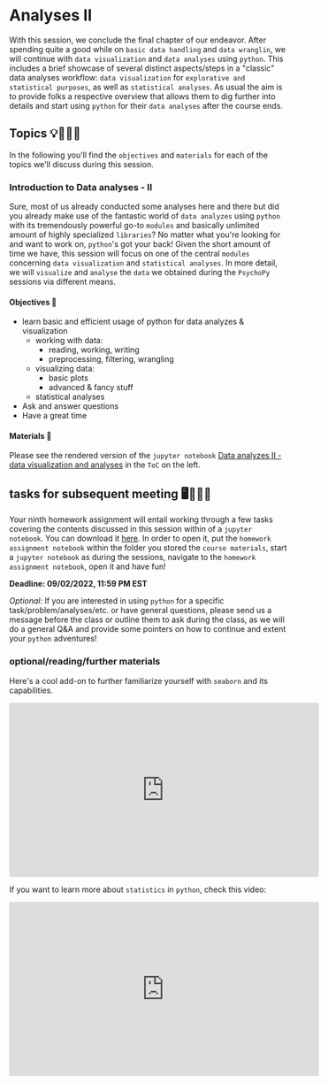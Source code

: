 # Analyses II
With this session, we conclude the final chapter of our endeavor. After spending quite a good while on `basic data handling` and `data wranglin`, we will continue with `data visualization` and `data analyses` using `python`. This includes a brief showcase of several distinct aspects/steps in a "classic" data analyses workflow: `data visualization` for `explorative and statistical purposes`, as well as `statistical analyses`. As usual the aim is to provide folks a respective overview that allows them to dig further into details and start using `python` for their `data analyses` after the course ends.

## Topics 💡👨🏻‍🏫 

In the following you'll find the `objectives` and `materials` for each of the topics we'll discuss during this session.


### Introduction to Data analyses - II
Sure, most of us already conducted some analyses here and there but did you already make use of the fantastic world of `data analyzes` using `python` with its tremendously powerful go-to `modules` and basically unlimited amount of highly specialized `libraries`? No matter what you're looking for and want to work on, `python`'s got your back! Given the short amount of time we have, this session will focus on one of the central `modules` concerning `data visualization` and `statistical analyses`. In more detail, we will `visualize` and `analyse` the `data` we obtained during the `PsychoPy` sessions via different means.        

#### Objectives 📍

- learn basic and efficient usage of python for data analyzes & visualization
    - working with data: 
        - reading, working, writing
        - preprocessing, filtering, wrangling
    - visualizing data:
        - basic plots
        - advanced & fancy stuff
    - statistical analyses    
- Ask and answer questions
- Have a great time

#### Materials 📓

Please see the rendered version of the `jupyter notebook` [Data analyzes II - data visualization and analyses](https://peerherholz.github.io/Python_for_Psychologists_Winter2021/analyses/intro_data_analyzes_visualization_II.html) in the `ToC` on the left.



## tasks for subsequent meeting 🖥️✍🏽📖

Your ninth homework assignment will entail working through a few tasks covering the contents discussed in this session within of a `jupyter notebook`. You can download it [here](https://www.dropbox.com/s/8onpnvjap5yejnd/PFP_assignment_9_intro_analyzes_II.ipynb?dl=1). In order to open it, put the `homework assignment notebook` within the folder you stored the `course materials`, start a `jupyter notebook` as during the sessions, navigate to the `homework assignment notebook`, open it and have fun!  

**Deadline: 09/02/2022, 11:59 PM EST**

_Optional_: If you are interested in using `python` for a specific task/problem/analyses/etc. or have general questions, please send us a message before the class or outline them to ask during the class, as we will do a general Q&A and provide some pointers on how to continue and extent your `python` adventures! 

### optional/reading/further materials

Here's a cool add-on to further familiarize yourself with `seaborn` and its capabilities.

<iframe width="560" height="315" src="https://www.youtube.com/embed/GcXcSZ0gQps" title="YouTube video player" frameborder="0" allow="accelerometer; autoplay; clipboard-write; encrypted-media; gyroscope; picture-in-picture" allowfullscreen></iframe>

If you want to learn more about `statistics` in `python`, check this video:

<iframe width="560" height="315" src="https://www.youtube.com/embed/9m_ga-x4Hok" title="YouTube video player" frameborder="0" allow="accelerometer; autoplay; clipboard-write; encrypted-media; gyroscope; picture-in-picture" allowfullscreen></iframe>